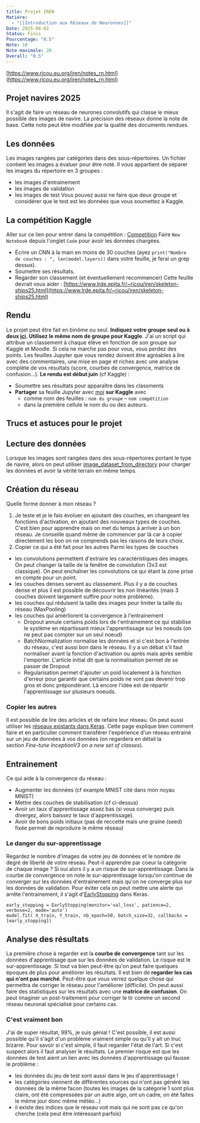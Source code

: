 ```yaml
---
title: Projet IREN
Matiére:
  - "[[Introduction aux Réseaux de Neuronnes]]"
Date: 2025-06-02
Status: Finis
Pourcentage: "0.5"
Note: 10
Note maximale: 20
Overall: "0.5"
---
```

[https://www.ricou.eu.org/iren/notes_rn.html](https://www.ricou.eu.org/iren/notes_rn.html)
  
## Projet navires 2025
Il s'agit de faire un réseau de neurones convolutifs qui classe le mieux possible des images de navire. La précision des réseaux donne la note de base. Cette note peut être modifiée par la qualité des documents rendues.
## Les données
Les images rangées par catégories dans des sous-répertoires. Un fichier contient les images a évaluer pour être noté.
Il vous appartient de séparer les images du répertoire en 3 groupes :
- les images d'entrainement
- les images de validation
- les images de test
Vous pouvez aussi ne faire que deux groupe et considérer que le test est les données que vous soumettez à Kaggle.
## La compétition Kaggle
Aller sur ce lien pour entrer dans la compétition : [Competition](https://www.kaggle.com/t/c46f7039abda4161aa8cdf45dab7c20a)
Faire `New Notebook` depuis l'onglet `Code` pour avoir les données chargées.
- Écrire un CNN à la main en moins de 30 couches (ayez `print("Nombre de couches : ", len(model.layers))` dans votre feuille, je ferai un grep dessus).
- Soumettre ses résultats.
- Regarder son classement (et éventuellement recommencer)
Cette feuille devrait vous aider : [https://www.lrde.epita.fr/~ricou/iren/skeleton-ships25.html](https://www.lrde.epita.fr/~ricou/iren/skeleton-ships25.html)
## Rendu
Le projet peut être fait en binôme ou seul. **Indiquez votre groupe seul ou à deux [ici](https://moodle.epita.fr/mod/groupselect/view.php?id=62090). Utilisez le même nom de groupe pour Kaggle**. J'ai un script qui attribue un classement à chaque élève en fonction de son groupe sur Kaggle et Moodle. Si cela ne marche pas pour vous, vous perdez des points.
Les feuilles Jupyter que vous rendez doivent être agréables à lire avec des commentaires, une mise en page et riches avec une analyse complète de vos résultats (score, courbes de convergence, matrice de confusion...).
**Le rendu est début juin** (cf Kaggle) :
- Soumettre ses résultats pour apparaître dans les classments
- **Partager** sa feuille Jupyter avec [moi](https://www.kaggle.com/oricou) **sur Kaggle** avec
    - comme nom des feuilles : `nom du groupe` – `nom compétition`
    - dans la première cellule le nom du ou des auteurs.
  
## Trucs et astuces pour le projet
## Lecture des données
Lorsque les images sont rangées dans des sous-répertoires portant le type de navire, alors on peut utiliser [image_dataset_from_directory](https://keras.io/api/data_loading/image/) pour charger les données et avoir la vérité terrain en même temps.
## Création du réseau
Quelle forme donner à mon réseau ?
1. Je teste et je le fais évoluer en ajoutant des couches, en changeant les fonctions d'activation, en ajoutant des nouveaux types de couches. C'est bien pour apprendre mais on met du temps à arriver à un bon réseau. Je conseille quand même de commencer par là car à copier directement les bon on ne comprends pas les raisons de leurs choix.
2. Copier ce qui a été fait pour les autres
Parmi les types de couches
- les convolutions permettent d'extraire les caractéristiques des images. On peut changer la taille de la fenêtre de convolution (3x3 est classique). On peut enchaîner les convolutions ce qui étant la zone prise en compte pour un point.
- les couches denses servent au classement. Plus il y a de couches dense et plus il est possible de découvrir les non linéarités (mais 3 couches doivent largement suffire pour notre problème).
- les couches qui réduisent la taille des images pour limiter la taille du réseau (MaxPooling)
- les couches qui amérliorent la convergence à l'entrainement
    - Dropout annule certains poids lors de l'entrainement ce qui stabilise le système en répartissant mieux l'apprentissage sur les noeuds (on ne peut pas compter sur un seul noeud)
    - BatchNormalization normalise les données et si c'est bon à l'entrée du réseau, c'est aussi bon dans le réseau. Il y a un débat s'il faut normaliser avant la fonction d'activation ou après mais après semble l'emporter. L'article initial dit que la normalisation permet de se passer de Dropout
    - Regularisation permet d'ajouter un poid localement à la fonction d'erreur pour garantir que certains poids ne vont pas devenir trop gros et donc prépondérant. Là encore l'idée est de répartir l'apprentissage sur plusieurs noeuds.
### Copier les autres
Il est possible de lire des articles et de refaire leur réseau. On peut aussi utiliser les [réseaux existants dans Keras](https://keras.io/applications/). Cette page explique bien comment faire et en particulier comment transférer l'expérience d'un réseau entrainé sur un jeu de données à vos données (on regardera en détail la section _Fine-tune InceptionV3 on a new set of classes_).
## Entrainement
Ce qui aide à la convergence du réseau :
- Augmenter les données (cf example MNIST cité dans mon noyau MNIST)
- Mettre des couches de stabilisation (cf ci-dessus)
- Avoir un taux d'apprentissage assez bas (si vous convergez puis divergez, alors baissez le taux d'apprentissage).
- Avoir de bons poids initiaux (pas de reccette mais une graine (seed) fixée permet de reproduire le même réseau)
### Le danger du sur-apprentissage
Regardez le nombre d'images de votre jeu de données et le nombre de degré de liberté de votre réseau. Peut-il apprendre par coeur la catégorie de chaque image ? Si oui alors il y a un risque de sur-apprentissage.
Dans la courbe de convergence on note le sur-apprentissage lorsqu'on continue de converger sur les données d'entrainement mais qu'on ne converge plus sur les données de validation. Pour éviter cela on peut mettre une alerte qui arrête l'entrainement, il s'agit d'[EarlyStopping](https://keras.io/callbacks/) dans Keras.
```Plain
early_stopping = EarlyStopping(monitor='val_loss', patience=2, verbose=2, mode='auto')
model.fit( X_train, Y_train, nb_epoch=50, batch_size=32, callbacks = [early_stopping])
```
## Analyse des résultats
La première chose à regarder est la **courbe de convergence** tant sur les données d'apprentisage que sur les données de validation. Le risque est le sur-apprentissage. Si tout va bien peut-être qu'on peut faire quelques époques de plus pour améliorer les résultats.
Il est bien de **regarder les cas qui n'ont pas marché**. Peut-être que vous verrez quelque chose qui permettra de corriger le réseau pour l'améliorer (difficile).
On peut aussi faire des statistiques sur les résultats avec une **matrice de confusion**. On peut imaginer un post-traitement pour corriger le tir comme un second réseau neuronal spécialisé pour certains cas.
### C'est vraiment bon
J'ai de super résultat, 99%, je suis génial ! C'est possible, il est aussi possible qu'il s'agit d'un problème vraiment simple ou qu'il y ait un truc bizarre.
Pour savoir si c'est simple, il faut regarder l'état de l'art.
Si c'est suspect alors il faut analyser le résultats. Le premier risque est que les données de test aient un lien avec les données d'apprentissage qui fausse le problème :
- les données du jeu de test sont aussi dans le jeu d'apprentissage !
- les catégories viennent de différentes sources qui n'ont pas généré les données de la même facon (toutes les images de la catégorie 1 sont plus claire, ont été compressées par un autre algo, ont un cadre, on été faites le même jour donc même météo...)
- il existe des indices que le réseau voit mais qui ne sont pas ce qu'on cherche (cela peut être intéressant parfois)